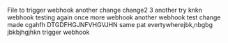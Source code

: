 File to trigger webhook
another change
change2
3
another try
knkn
webhook testing
again
once more
webhook
another webhook
test
change made
cgahfh
DTGDFHGJNFVHGVJHN
same pat evertywherejbk,nbgbg
jbkbjhgjhkn
trigger webhook
